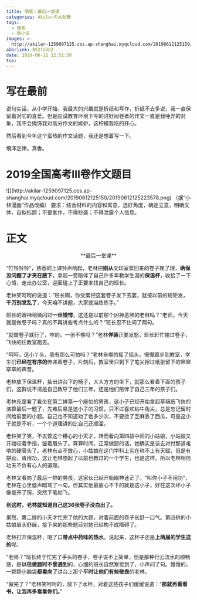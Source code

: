 ```yaml
---
title: 随笔：最后一堂课
categories: Akilarの太妃糖
tags:
  - 随笔
  - 微小说
images: >-
  http://akilar-1259097125.cos.ap-shanghai.myqcloud.com/20190612125150/20190612125223578.png
abbrlink: 852fddb2
date: 2019-06-12 12:51:50
top:
---
```


# 写在最前
<div class="note default no-icon"><p>
说句实话，从小学开始，我最大的兴趣就是折纸和写作，折纸不去多说，我一直保留着对它的喜爱。但是应试教育环境下写的讨好阅卷者的作文一直是我唾弃的对象，我不会掩饰我对高分作文的嫉妒，这柠檬我吃的开心。

然后看到今年这个蛮热的作文话题，我还是想着写一下。

境泽定律。真香。
</p></div>

# 2019全国高考III卷作文题目

<div class="note info"><p>
![](http://akilar-1259097125.cos.ap-shanghai.myqcloud.com/20190612125150/20190612125223578.png)
（据“小林漫画”作品改编）
要求：结合材料的内容和寓意，选好角度，确定立意，明确文体，自拟标题；不要套作，不得抄袭；不得泄露个人信息。
</p></div>

# 正文

<div class="note primary no-icon"><p>

 <p align="center">**最后一堂课**</p>
 
“叮铃铃铃”，熟悉的上课铃声响起，老林把**刚从**文印室拿回来的卷子理了理，**确保没问题了才夹在腋下**，拿起一旁陪伴了自己许多年教学生涯的**保温杯**，收拾了一下心情，走出办公室，迎面碰上了正要来找自己的班长。

老林笑呵呵的说道：“班长啊，你受累把这套卷子发下去罢，就按以前的规矩发，**千万别发乱了**，今天咱不讲题，大家就当练练手。”

班长的眼神稍微闪过**一丝错愕**，这还是以前那个凶神恶煞的老林吗？“老师，今天就是做卷子吗？真的不再讲些考点什么的？”班长忍不住问了两句。

“就做卷子就行了，咋的，一张不够吗？”老林**佯装**正要发怒，班长赶忙接过卷子，飞快的往教室跑去。

“呵呵，这小丫头，我有那么可怕吗？”老林自嘲的摇了摇头，慢慢踱步到教室，学生们**已经在有序的**传递着卷子，片刻后，教室里只剩下了笔尖擦过纸张留下的窸窸窣窣的声音。

老林放下保温杯，抽出讲台下的椅子，大大方方的坐下，就那么看着下面的孩子们，这群说不清是自己教导了他们三年，还是他们陪伴了自己三年的孩子们。

老林先是看了看坐在第二排第一个座位的男孩，这小子已经开始拿起草稿纸飞快的演算最后一题了，先难后易是这小子的习惯，只不过喜欢钻牛角尖，总是忘记留时间给前面的小题。自己也不知道劝了他多少次，不要捡了芝麻丢了西瓜，可是这小子就是不听，一个个道理讲的比自己还顺溜。

老林笑了笑，不去管这个糟心的小天才，转而看向第四排中间的小姑娘，小姑娘又开始咬着手指，皱着眉头了。算算时间，正常做题的话，她确实是该去对付那道难啃的硬骨头了。老林有点不放心，小姑娘在这门学科上实在称不上有天赋，但是有拼劲，肯用功，这让老林想起了以前也教过的一个学生，也是这样。所以老林相信功夫不负有心人的道理。

老林又看向了最后一排的男孩，这家伙已经开始眼神迷茫了。“叫你小子不用功”，老林在心里低声暗骂了一句。但其实他最放心不下的就是这小子，好在这次坏小子像是开了窍，突然下笔如飞。

**到这时，老林就知道自己这36张卷子没白出了。**

果然，第二排的小天才忙完了他的大题，对着前面的卷子长舒一口气。第四排的小姑娘眉头舒展，接下来的那些题目对她已经构不成障碍了。

老林打开保温杯，喝了口**带点中药味的热水**，说起来，这杯子还是**上两届的学生送的**呢。

“老师？”班长终于忙完了手头的卷子，卷子说不上简单，但是那种行云流水的顺畅感，是**以往做题时不曾遇到**的，心细的班长自然察觉到了，小声问了句。慢慢的，一颗颗小脑袋**都看向了**讲台上那个**平时让他们有些敬畏**的老林。

“做完了？”老林笑呵呵的，放下了水杯，对着这些孩子们缓缓说道：“**那就再看看书，让我再多看看你们。**”
</p></div>

